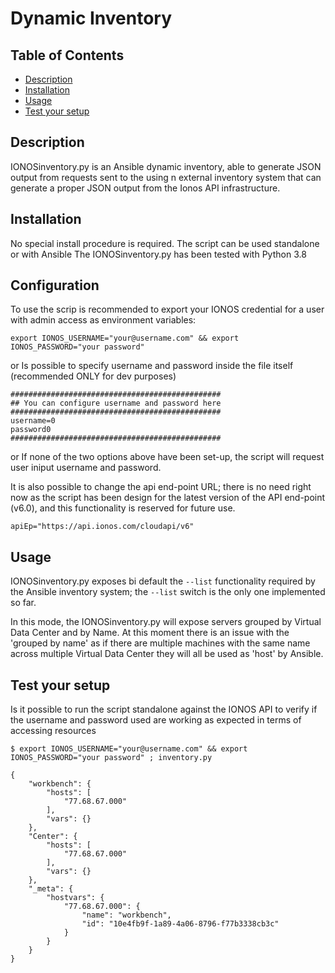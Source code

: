 # Dynamic Inventory

## Table of Contents

- [Description](#description)
- [Installation](#installation)
- [Usage](#usage)
- [Test your setup](#test-your-setup)

## Description

IONOSinventory.py is an Ansible dynamic inventory, able to generate JSON output from requests sent to the using n external inventory system that can generate a proper JSON output from the Ionos API infrastructure.

## Installation

No special install procedure is required. 
The script can be used standalone or with Ansible
The IONOSinventory.py has been tested with Python 3.8

## Configuration

To use the scrip is recommended to export your IONOS credential for a user with admin access as environment variables:
```
export IONOS_USERNAME="your@username.com" && export IONOS_PASSWORD="your password"
```
or
Is possible to specify username and password inside the file itself (recommended ONLY for dev purposes)
```
###############################################
## You can configure username and password here
###############################################
username=0
password0
###############################################
```
or
If none of the two options above have been set-up, the script will request user iniput username and password.

It is also possible to change the api end-point URL; there is no need right now as the script has been design for the latest version of the API end-point (v6.0), and this functionality is reserved for future use.
```
apiEp="https://api.ionos.com/cloudapi/v6"
```

## Usage

IONOSinventory.py exposes bi default the `--list` functionality required by the Ansible inventory system; the `--list` switch is the only one implemented so far.

In this mode, the IONOSinventory.py will expose servers grouped by Virtual Data Center and by Name.
At this moment there is an issue with the 'grouped by name' as if there are multiple machines with the same name across multiple Virtual Data Center they will all be used as 'host' by Ansible.

## Test your setup
Is it possible to run the script standalone against the IONOS API to verify if the username and password used
are working as expected in terms of accessing resources

```
$ export IONOS_USERNAME="your@username.com" && export IONOS_PASSWORD="your password" ; inventory.py 

{
    "workbench": {
        "hosts": [
            "77.68.67.000"
        ],
        "vars": {}
    },
    "Center": {
        "hosts": [
            "77.68.67.000"
        ],
        "vars": {}
    },
    "_meta": {
        "hostvars": {
            "77.68.67.000": {
                "name": "workbench",
                "id": "10e4fb9f-1a89-4a06-8796-f77b3338cb3c"
            }
        }
    }
}
```
